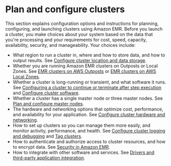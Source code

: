 # Plan and configure clusters<a name="emr-plan"></a>

This section explains configuration options and instructions for planning, configuring, and launching clusters using Amazon EMR\. Before you launch a cluster, you make choices about your system based on the data that you're processing and your requirements for cost, speed, capacity, availability, security, and manageability\. Your choices include: 
+ What region to run a cluster in, where and how to store data, and how to output results\. See [Configure cluster location and data storage](emr-cluster-location-data-storage.md)\.
+ Whether you are running Amazon EMR clusters on Outposts or Local Zones\. See [EMR clusters on AWS Outposts](emr-plan-outposts.md) or [EMR clusters on AWS Local Zones](emr-plan-localzones.md)\.
+ Whether a cluster is long\-running or transient, and what software it runs\. See [Configuring a cluster to continue or terminate after step execution](emr-plan-longrunning-transient.md) and [Configure cluster software](emr-plan-software.md)\.
+ Whether a cluster has a single master node or three master nodes\. See [Plan and configure master nodes](emr-plan-ha.md)\.
+ The hardware and networking options that optimize cost, performance, and availability for your application\. See [Configure cluster hardware and networking](emr-plan-instances.md)\.
+ How to set up clusters so you can manage them more easily, and monitor activity, performance, and health\. See [Configure cluster logging and debugging](emr-plan-debugging.md) and [Tag clusters](emr-plan-tags.md)\.
+ How to authenticate and authorize access to cluster resources, and how to encrypt data\. See [Security in Amazon EMR](emr-security.md)\.
+ How to integrate with other software and services\. See [Drivers and third\-party application integration](emr-plan-third-party.md)\.